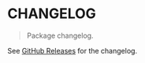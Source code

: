 # CHANGELOG

> Package changelog.

See [GitHub Releases](https://github.com/stdlib-js/stats-incr-mcv/releases) for the changelog.